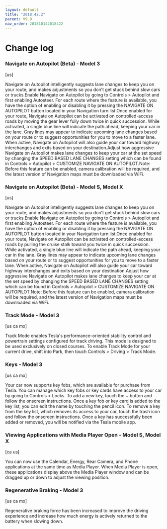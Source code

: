 ```yaml
---
layout: default
title: "2018.42.2"
parent: V9.0
nav_order: 201810142018422
---
```


# Change log

### Navigate on Autopilot (Beta)  - Model 3
[us]

Navigate on Autopilot intelligently suggests lane changes to keep you on your route, and makes adjustments so you don’t get stuck behind slow cars or trucks.Enable Navigate on Autopilot by going to Controls > Autopilot and first enabling Autosteer. For each route where the feature is available, you have the option of enabling or disabling it by pressing the NAVIGATE ON AUTOPILOT button located in your Navigation turn list.Once enabled for your route, Navigate on Autopilot can be activated on controlled-access roads by moving the gear lever fully down twice in quick succession. While activated, a single blue line will indicate the path ahead, keeping your car in the lane. Gray lines may appear to indicate upcoming lane changes based on your route or to suggest opportunities for you to move to a faster lane. When active, Navigate on Autopilot will also guide your car toward highway interchanges and exits based on your destination.Adjust how aggressive Navigate on Autopilot makes lane changes to keep your car at the set speed by changing the SPEED BASED LANE CHANGES setting which can be found in Controls > Autopilot > CUSTOMIZE NAVIGATE ON AUTOPILOT.Note: Before this feature can be enabled, camera calibration will be required, and the latest version of Navigation maps must be downloaded via WiFi.

### Navigate on Autopilot (Beta)  - Model S, Model X
[us]

Navigate on Autopilot intelligently suggests lane changes to keep you on your route, and makes adjustments so you don’t get stuck behind slow cars or trucks.Enable Navigate on Autopilot by going to Controls > Autopilot and first enabling Autosteer. For each route where the feature is available, you have the option of enabling or disabling it by pressing the NAVIGATE ON AUTOPILOT button located in your Navigation turn list.Once enabled for your route, Navigate on Autopilot can be activated on controlled-access roads by pulling the cruise stalk toward you twice in quick succession. While activated, a single blue line will indicate the path ahead, keeping your car in the lane. Gray lines may appear to indicate upcoming lane changes based on your route or to suggest opportunities for you to move to a faster lane. When active, Navigate on Autopilot will also guide your car toward highway interchanges and exits based on your destination.Adjust how aggressive Navigate on Autopilot makes lane changes to keep your car at the set speed by changing the SPEED BASED LANE CHANGES setting which can be found in Controls > Autopilot > CUSTOMIZE NAVIGATE ON AUTOPILOT.Note: Before this feature can be enabled, camera calibration will be required, and the latest version of Navigation maps must be downloaded via WiFi.

### Track Mode  - Model 3
[us ca mx]

Track Mode enables Tesla's performance-oriented stability control and powertrain settings configured for track driving. This mode is designed to be used exclusively on closed courses. To enable Track Mode for your current drive, shift into Park, then touch Controls > Driving > Track Mode.

### Keys  - Model 3
[us ca mx]

Your car now supports key fobs, which are available for purchase from Tesla. You can manage which key fobs or key cards have access to your car by going to Controls > Locks. To add a new key, touch the + button and follow the onscreen instructions. Once a key fob or key card is added to the key list, you can edit the name by touching the pencil icon. To remove a key from the key list, which removes its access to your car, touch the trash icon and follow the onscreen instructions. Once a key has successfully been added or removed, you will be notified via the Tesla mobile app.

### Viewing Applications with Media Player Open  - Model S, Model X
[ca us]

You can now use the Calendar, Energy, Rear Camera, and Phone applications at the same time as Media Player. When Media Player is open, these applications display above the Media Player window and can be dragged up or down to adjust the viewing position.

### Regenerative Braking  - Model 3
[us ca mx]

Regenerative braking force has been increased to improve the driving experience and increase how much energy is actively returned to the battery when slowing down.